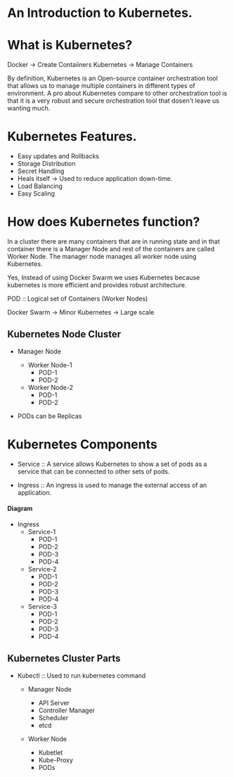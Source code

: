 # An Introduction to Kubernetes.

# What is Kubernetes?

Docker -> Create Contaiiners
Kubernetes -> Manage Containers

By definition, Kubernetes is an Open-source container orchestration tool that allows us to manage multiple containers in different types of environment. A pro about Kubernetes compare to other orchestration tool is that it is a very robust and secure orchestration tool that dosen't leave us wanting much.

# Kubernetes Features.

- Easy updates and Rollbacks
- Storage Distribution
- Secret Handling
- Heals itself -> Used to reduce application down-time.
- Load Balancing
- Easy Scaling

# How does Kubernetes function?

In a cluster there are many containers that are in running state and in that container there is a Manager Node and rest of the containers are called Worker Node. The manager node manages all worker node using Kubernetes.

Yes, Instead of using Docker Swarm we uses Kubernetes because kubernetes is more efficient and provides robust architecture.

POD :: Logical set of Containers (Worker Nodes)

Docker Swarm -> Minor
Kubernetes -> Large scale

## Kubernetes Node Cluster

- Manager Node

  - Worker Node-1
    - POD-1
    - POD-2
  - Worker Node-2
    - POD-1
    - POD-2

- PODs can be Replicas

# Kubernetes Components

- Service :: A service allows Kubernetes to show a set of pods as a service that can be connected to other sets of pods.

- Ingress :: An ingress is used to manage the external access of an application.

#### Diagram

- Ingress
  - Service-1
    - POD-1
    - POD-2
    - POD-3
    - POD-4
  - Service-2
    - POD-1
    - POD-2
    - POD-3
    - POD-4
  - Service-3
    - POD-1
    - POD-2
    - POD-3
    - POD-4

## Kubernetes Cluster Parts

- Kubectl :: Used to run kubernetes command

  - Manager Node

    - API Server
    - Controller Manager
    - Scheduler
    - etcd

  - Worker Node
    - Kubetlet
    - Kube-Proxy
    - PODs

